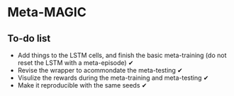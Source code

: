# Meta-MAGIC

## To-do list
* Add things to the LSTM cells, and finish the basic meta-training (do not reset the LSTM with a meta-episode) ✔
* Revise the wrapper to acommondate the meta-testing ✔
* Visulize the rewards during the meta-training and meta-testing ✔
* Make it reproducible with the same seeds ✔
